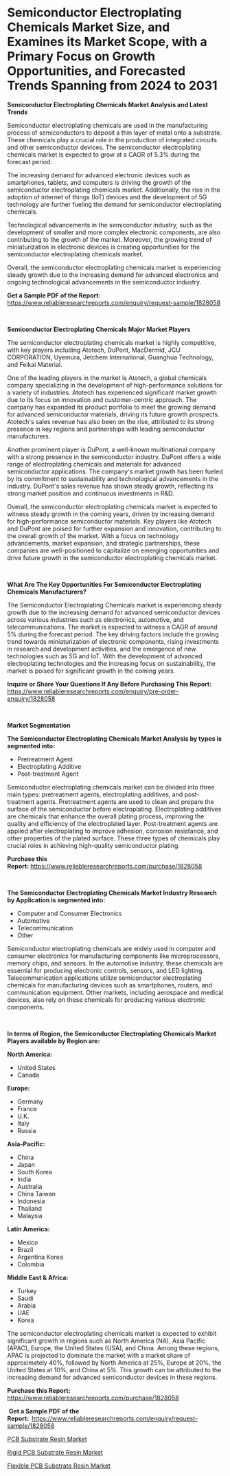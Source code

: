 <p><h1>Semiconductor Electroplating Chemicals Market Size, and Examines its Market Scope, with a Primary Focus on Growth Opportunities, and Forecasted Trends Spanning from 2024 to 2031</h1></p><p><strong>Semiconductor Electroplating Chemicals Market Analysis and Latest Trends</strong></p>
<p><p>Semiconductor electroplating chemicals are used in the manufacturing process of semiconductors to deposit a thin layer of metal onto a substrate. These chemicals play a crucial role in the production of integrated circuits and other semiconductor devices. The semiconductor electroplating chemicals market is expected to grow at a CAGR of 5.3% during the forecast period.</p><p>The increasing demand for advanced electronic devices such as smartphones, tablets, and computers is driving the growth of the semiconductor electroplating chemicals market. Additionally, the rise in the adoption of internet of things (IoT) devices and the development of 5G technology are further fueling the demand for semiconductor electroplating chemicals.</p><p>Technological advancements in the semiconductor industry, such as the development of smaller and more complex electronic components, are also contributing to the growth of the market. Moreover, the growing trend of miniaturization in electronic devices is creating opportunities for the semiconductor electroplating chemicals market.</p><p>Overall, the semiconductor electroplating chemicals market is experiencing steady growth due to the increasing demand for advanced electronics and ongoing technological advancements in the semiconductor industry.</p></p>
<p><strong>Get a Sample PDF of the Report:&nbsp;</strong> <a href="https://www.reliableresearchreports.com/enquiry/request-sample/1828058">https://www.reliableresearchreports.com/enquiry/request-sample/1828058</a></p>
<p>&nbsp;</p>
<p><strong>Semiconductor Electroplating Chemicals Major Market Players</strong></p>
<p><p>The semiconductor electroplating chemicals market is highly competitive, with key players including Atotech, DuPont, MacDermid, JCU CORPORATION, Uyemura, Jetchem International, Guanghua Technology, and Feikai Material. </p><p>One of the leading players in the market is Atotech, a global chemicals company specializing in the development of high-performance solutions for a variety of industries. Atotech has experienced significant market growth due to its focus on innovation and customer-centric approach. The company has expanded its product portfolio to meet the growing demand for advanced semiconductor materials, driving its future growth prospects. Atotech's sales revenue has also been on the rise, attributed to its strong presence in key regions and partnerships with leading semiconductor manufacturers.</p><p>Another prominent player is DuPont, a well-known multinational company with a strong presence in the semiconductor industry. DuPont offers a wide range of electroplating chemicals and materials for advanced semiconductor applications. The company's market growth has been fueled by its commitment to sustainability and technological advancements in the industry. DuPont's sales revenue has shown steady growth, reflecting its strong market position and continuous investments in R&D.</p><p>Overall, the semiconductor electroplating chemicals market is expected to witness steady growth in the coming years, driven by increasing demand for high-performance semiconductor materials. Key players like Atotech and DuPont are poised for further expansion and innovation, contributing to the overall growth of the market. With a focus on technology advancements, market expansion, and strategic partnerships, these companies are well-positioned to capitalize on emerging opportunities and drive future growth in the semiconductor electroplating chemicals market.</p></p>
<p>&nbsp;</p>
<p><strong>What Are The Key Opportunities For Semiconductor Electroplating Chemicals Manufacturers?</strong></p>
<p><p>The Semiconductor Electroplating Chemicals market is experiencing steady growth due to the increasing demand for advanced semiconductor devices across various industries such as electronics, automotive, and telecommunications. The market is expected to witness a CAGR of around 5% during the forecast period. The key driving factors include the growing trend towards miniaturization of electronic components, rising investments in research and development activities, and the emergence of new technologies such as 5G and IoT. With the development of advanced electroplating technologies and the increasing focus on sustainability, the market is poised for significant growth in the coming years.</p></p>
<p><strong>Inquire or Share Your Questions If Any Before Purchasing This Report:</strong> <a href="https://www.reliableresearchreports.com/enquiry/pre-order-enquiry/1828058">https://www.reliableresearchreports.com/enquiry/pre-order-enquiry/1828058</a></p>
<p>&nbsp;</p>
<p><strong>Market Segmentation</strong></p>
<p><strong>The Semiconductor Electroplating Chemicals Market Analysis by types is segmented into:</strong></p>
<p><ul><li>Pretreatment Agent</li><li>Electroplating Additive</li><li>Post-treatment Agent</li></ul></p>
<p><p>Semiconductor electroplating chemicals market can be divided into three main types: pretreatment agents, electroplating additives, and post-treatment agents. Pretreatment agents are used to clean and prepare the surface of the semiconductor before electroplating. Electroplating additives are chemicals that enhance the overall plating process, improving the quality and efficiency of the electroplated layer. Post-treatment agents are applied after electroplating to improve adhesion, corrosion resistance, and other properties of the plated surface. These three types of chemicals play crucial roles in achieving high-quality semiconductor plating.</p></p>
<p><strong>Purchase this Report:&nbsp;</strong><a href="https://www.reliableresearchreports.com/purchase/1828058">https://www.reliableresearchreports.com/purchase/1828058</a></p>
<p>&nbsp;</p>
<p><strong>The Semiconductor Electroplating Chemicals Market Industry Research by Application is segmented into:</strong></p>
<p><ul><li>Computer and Consumer Electronics</li><li>Automotive</li><li>Telecommunication</li><li>Other</li></ul></p>
<p><p>Semiconductor electroplating chemicals are widely used in computer and consumer electronics for manufacturing components like microprocessors, memory chips, and sensors. In the automotive industry, these chemicals are essential for producing electronic controls, sensors, and LED lighting. Telecommunication applications utilize semiconductor electroplating chemicals for manufacturing devices such as smartphones, routers, and communication equipment. Other markets, including aerospace and medical devices, also rely on these chemicals for producing various electronic components.</p></p>
<p>&nbsp;</p>
<p><strong>In terms of Region, the Semiconductor Electroplating Chemicals Market Players available by Region are:</strong></p>
<p>
    <p> <strong> North America: </strong>
        <ul>
            <li>United States</li>
            <li>Canada</li>
        </ul>
        </p> 
    <p> <strong> Europe: </strong>
        <ul>
            <li>Germany</li>
            <li>France</li>
            <li>U.K.</li>
            <li>Italy</li>
            <li>Russia</li>
        </ul>
        </p> 
    <p> <strong> Asia-Pacific: </strong>
        <ul>
            <li>China</li>
            <li>Japan</li>
            <li>South Korea</li>
            <li>India</li>
            <li>Australia</li>
            <li>China Taiwan</li>
            <li>Indonesia</li>
            <li>Thailand</li>
            <li>Malaysia</li>
        </ul>
        </p> 
    <p> <strong> Latin America: </strong>
        <ul>
            <li>Mexico</li>
            <li>Brazil</li>
            <li>Argentina Korea</li>
            <li>Colombia</li>
        </ul>
        </p> 
    <p> <strong> Middle East & Africa: </strong>
        <ul>
            <li>Turkey</li>
            <li>Saudi</li>
            <li>Arabia</li>
            <li>UAE</li>
            <li>Korea</li>
        </ul>
    </p>
    </p>
<p><p>The semiconductor electroplating chemicals market is expected to exhibit significant growth in regions such as North America (NA), Asia Pacific (APAC), Europe, the United States (USA), and China. Among these regions, APAC is projected to dominate the market with a market share of approximately 40%, followed by North America at 25%, Europe at 20%, the United States at 10%, and China at 5%. This growth can be attributed to the increasing demand for advanced semiconductor devices in these regions.</p></p>
<p><strong>Purchase this Report: </strong><a href="https://www.reliableresearchreports.com/purchase/1828058">https://www.reliableresearchreports.com/purchase/1828058</a></p>
<p>&nbsp;<strong>Get a Sample PDF of the Report:&nbsp;&nbsp;</strong><a href="https://www.reliableresearchreports.com/enquiry/request-sample/1828058">https://www.reliableresearchreports.com/enquiry/request-sample/1828058</a></p>
<p><strong></strong></p>
<p><p><a href="https://github.com/juniordelafrance/Market-Research-Report-List-2/blob/main/pcb-substrate-resin-market.md">PCB Substrate Resin Market</a></p><p><a href="https://github.com/jaidynmorantestelletmjzya/Market-Research-Report-List-1/blob/main/rigid-pcb-substrate-resin-market.md">Rigid PCB Substrate Resin Market</a></p><p><a href="https://github.com/ruddyyedelwadw/Market-Research-Report-List-1/blob/main/flexible-pcb-substrate-resin-market.md">Flexible PCB Substrate Resin Market</a></p></p>